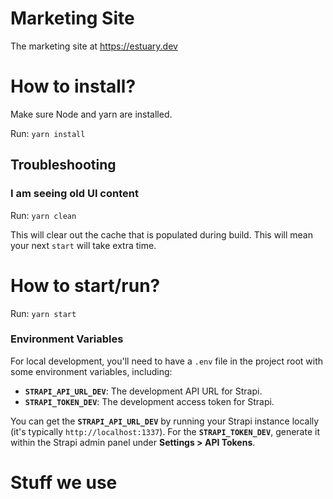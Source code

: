 # Marketing Site

The marketing site at https://estuary.dev

# How to install?

Make sure Node and yarn are installed.

Run: `yarn install`

## Troubleshooting

### I am seeing old UI content

Run: `yarn clean`

This will clear out the cache that is populated during build. This will mean your next `start` will take extra time.

# How to start/run?

Run: `yarn start`

### Environment Variables

For local development, you'll need to have a `.env` file in the project root with some environment variables, including:

-   **`STRAPI_API_URL_DEV`**: The development API URL for Strapi.
-   **`STRAPI_TOKEN_DEV`**: The development access token for Strapi.

You can get the **`STRAPI_API_URL_DEV`** by running your Strapi instance locally (it's typically `http://localhost:1337`). For the **`STRAPI_TOKEN_DEV`**, generate it within the Strapi admin panel under **Settings > API Tokens**.

# Stuff we use
